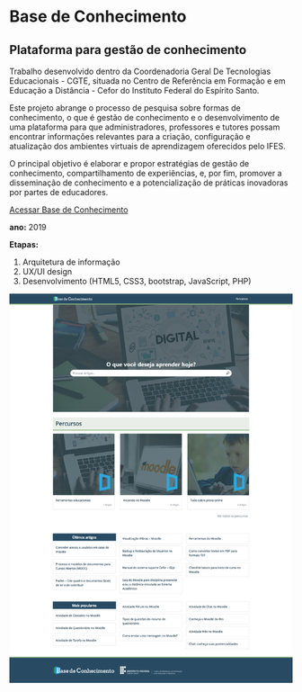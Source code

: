 # Base de Conhecimento
## Plataforma para gestão de conhecimento

Trabalho desenvolvido dentro da Coordenadoria Geral De Tecnologias Educacionais - CGTE, situada no Centro de Referência em Formação e em Educação a Distância - Cefor do Instituto Federal do Espírito Santo.

Este projeto abrange o processo de pesquisa sobre formas de conhecimento, o que é gestão de conhecimento e o desenvolvimento de uma plataforma para que administradores, professores e tutores possam encontrar informações relevantes para a criação, configuração e atualização dos ambientes virtuais de aprendizagem oferecidos pelo IFES.

O principal objetivo é elaborar e propor estratégias de gestão de conhecimento, compartilhamento de experiências, e, por fim, promover a disseminação de conhecimento e a potencialização de práticas inovadoras por partes de educadores.

[Acessar Base de Conhecimento](http://conhecimento.cefor.ifes.edu.br)

**ano:** 2019

**Etapas:**
1. Arquitetura de informação
2. UX/UI design
3. Desenvolvimento (HTML5, CSS3, bootstrap, JavaScript, PHP) 

![Base de Conehcimento - IFES](/baseconhecimento.png)

